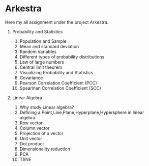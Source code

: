 # Arkestra

Here my all assignment under the project Arkestra.<br>



1. Probability and Statistics 
   
      1. Population and Sample<br>
      2. Mean and standard deviation<br>
      3. Random Variables<br>
      4. Different types of probability distributions<br>
      5. Law of large numbers<br>
      6. Central limit theorem<br>
      7. Visualizing Probability and Statistics<br>
      8. Covariance<br>
      9. Pearson Correlation Coefficient (PCC)<br>
      10. Spearman Correlation Coefficient (SCC)<br>

2. Linear Algebra
    
    1. Why study Linear algebra?
    2. Defining a Point,Line,Plane,Hyperplane,Hypersphere in linear algebra
    3. Row vector
    4. Column vector
    5. Projection of a vector
    6. Unit vector
    7. Dot product
    8. Dimensionality reduction
    9. PCA
    10. TSNE
